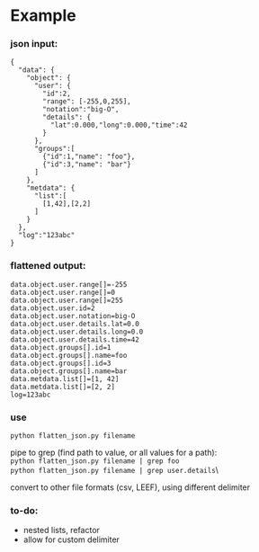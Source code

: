 # Example

### json input:
```
{
  "data": {
    "object": { 
      "user": {
        "id":2,
        "range": [-255,0,255],
        "notation":"big-O",
        "details": {
          "lat":0.000,"long":0.000,"time":42
        }
      },
      "groups":[
        {"id":1,"name": "foo"},
        {"id":3,"name": "bar"}
      ]
    },
    "metdata": {
      "list":[
        [1,42],[2,2]
      ]
    }
  },
  "log":"123abc"
}
```
### flattened output:
```
data.object.user.range[]=-255
data.object.user.range[]=0
data.object.user.range[]=255
data.object.user.id=2
data.object.user.notation=big-O
data.object.user.details.lat=0.0
data.object.user.details.long=0.0
data.object.user.details.time=42
data.object.groups[].id=1
data.object.groups[].name=foo
data.object.groups[].id=3
data.object.groups[].name=bar
data.metdata.list[]=[1, 42]
data.metdata.list[]=[2, 2]
log=123abc
```

### use
`python flatten_json.py filename`

pipe to grep (find path to value, or all values for a path):\
`python flatten_json.py filename | grep foo`\
`python flatten_json.py filename | grep user.details`\

convert to other file formats (csv, LEEF), using different delimiter

### to-do:
- nested lists, refactor
- allow for custom delimiter
 
